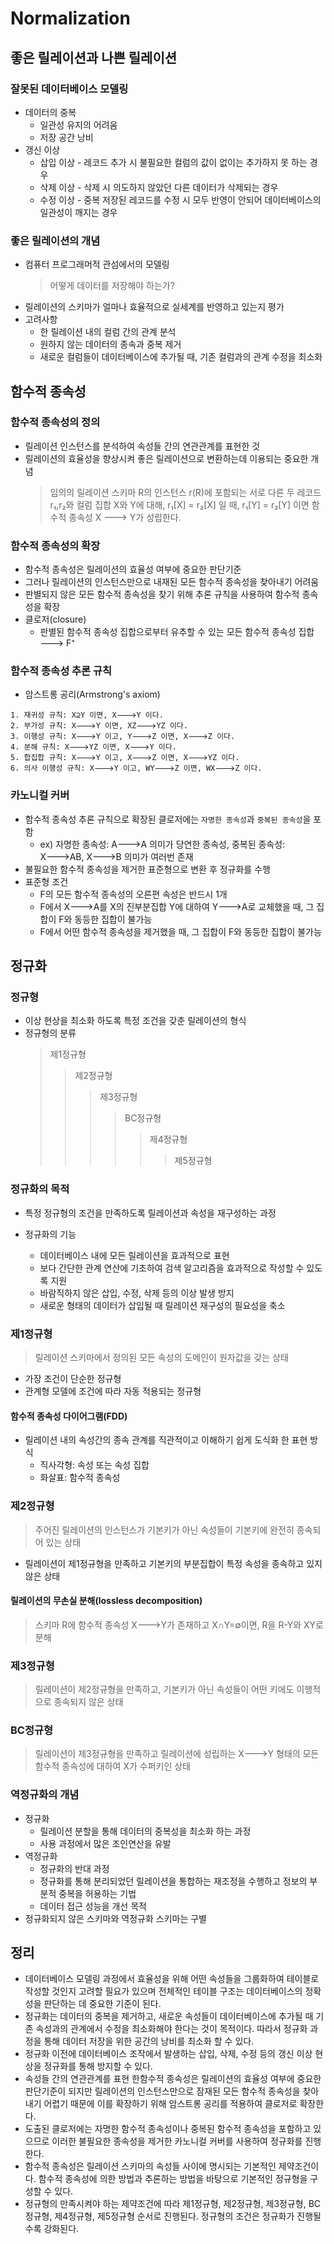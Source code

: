 # Normalization
## 좋은 릴레이션과 나쁜 릴레이션
### 잘못된 데이터베이스 모델링
* 데이터의 중복
    * 일관성 유지의 어려움
    * 저장 공간 낭비
* 갱신 이상
    * 삽입 이상 - 레코드 추가 시 불필요한 컬럼의 값이 없이는 추가하지 못 하는 경우
    * 삭제 이상 - 삭제 시 의도하지 않았던 다른 데이터가 삭제되는 경우
    * 수정 이상 - 중복 저장된 레코드를 수정 시 모두 반영이 안되어 데이터베이스의 일관성이 깨지는 경우

### 좋은 릴레이션의 개념
* 컴퓨터 프로그래머적 관섬에서의 모델링
    > 어떻게 데이터를 저장해야 하는가?
* 릴레이션의 스키마가 얼마나 효율적으로 실세계를 반영하고 있는지 평가
* 고려사항
    * 한 릴레이션 내의 컬럼 간의 관계 분석
    * 원하지 않는 데이터의 종속과 중복 제거
    * 새로운 컬럼들이 데이터베이스에 추가될 때, 기존 컬럼과의 관계 수정을 최소화

## 함수적 종속성
### 함수적 종속성의 정의
* 릴레이션 인스턴스를 분석하여 속성들 간의 연관관계를 표현한 것
* 릴레이션의 효율성을 향상시켜 좋은 릴레이션으로 변환하는데 이용되는 중요한 개념
    > 임의의 릴레이션 스키마 R의 인스턴스 r(R)에 포함되는 서로 다른 두 레코드 r₁,r₂와 컬럼 집합 X와 Y에 대해, r₁[X] = r₂[X] 일 때, r₁[Y] = r₂[Y] 이면 함수적 종속성 X 🡒 Y가 성립한다.

### 함수적 종속성의 확장
* 함수적 종속성은 릴레이션의 효율성 여부에 중요한 판단기준
* 그러나 릴레이션의 인스턴스만으로 내재된 모든 함수적 종속성을 찾아내기 어려움
* 판별되지 않은 모든 함수적 종속성을 찾기 위해 추론 규칙을 사용하여 함수적 종속성을 확장
* 클로저(closure)
    * 판별된 함수적 종속성 집합으로부터 유추할 수 있는 모든 함수적 종속성 집합 🡒 F⁺

### 함수적 종속성 추론 규칙
* 암스트롱 공리(Armstrong's axiom)
```
1. 재귀성 규칙: X⊇Y 이면, X🡒Y 이다.
2. 부가성 규칙: X🡒Y 이면, XZ🡒YZ 이다.
3. 이행성 규칙: X🡒Y 이고, Y🡒Z 이면, X🡒Z 이다.
4. 분해 규칙: X🡒YZ 이면, X🡒Y 이다.
5. 합집합 규칙: X🡒Y 이고, X🡒Z 이면, X🡒YZ 이다.
6. 의사 이행성 규칙: X🡒Y 이고, WY🡒Z 이면, WX🡒Z 이다.
```

### 카노니컬 커버
* 함수적 종속성 추론 규칙으로 확장된 클로저에는 `자명한 종속성`과 `중복된 종속성`을 포함
    * ex) 자명한 종속성: A🡒A 의미가 당연한 종속성, 중복된 종속성: X🡒AB, X🡒B 의미가 여러번 존재
* 불필요한 함수적 종속성을 제거한 표준형으로 변환 후 정규화를 수행
* 표준형 조건
    * F의 모든 함수적 종속성의 오른편 속성은 반드시 1개
    * F에서 X🡒A를 X의 진부분집합 Y에 대하여 Y🡒A로 교체했을 때, 그 집합이 F와 동등한 집합이 불가능
    * F에서 어떤 함수적 종속성을 제거했을 때, 그 집합이 F와 동등한 집합이 불가능

## 정규화
### 정규형
* 이상 현상을 최소화 하도록 특정 조건을 갖춘 릴레이션의 형식
* 정규형의 분류
    > 제1정규형
    > > 제2정규형
    > > > 제3정규형
    > > > > BC정규형
    > > > > > 제4정규형
    > > > > > > 제5정규형

### 정규화의 목적
* 특정 정규형의 조건을 만족하도록 릴레이션과 속성을 재구성하는 과정

* 정규화의 기능
    * 데이터베이스 내에 모든 릴레이션을 효과적으로 표현
    * 보다 간단한 관계 연산에 기초하여 검색 알고리즘을 효과적으로 작성할 수 있도록 지원
    * 바람직하지 않은 삽입, 수정, 삭제 등의 이상 발생 방지
    * 새로운 형태의 데이터가 삽입될 때 릴레이션 재구성의 필요성을 축소

### 제1정규형
> 릴레이션 스키마에서 정의된 모든 속성의 도메인이 원자값을 갖는 상태

* 가장 조건이 단순한 정규형
* 관계형 모델에 조건에 따라 자동 적용되는 정규형

#### 함수적 종속성 다이어그램(FDD)
* 릴레이션 내의 속성간의 종속 관계를 직관적이고 이해하기 쉽게 도식화 한 표현 방식
    * 직사각형: 속성 또는 속성 집합
    * 화살표: 함수적 종속성

### 제2정규형
> 주어진 릴레이션의 인스턴스가 기본키가 아닌 속성들이 기본키에 완전히 종속되어 있는 상태

* 릴레이션이 제1정규형을 만족하고 기본키의 부분집합이 특정 속성을 종속하고 있지 않은 상태

#### 릴레이션의 무손실 분해(lossless decomposition)
> 스키마 R에 함수적 종속성 X🡒Y가 존재하고 X∩Y=∅이면, R을 R-Y와 XY로 분해

### 제3정규형
> 릴레이션이 제2정규형을 만족하고, 기본키가 아닌 속성들이 어떤 키에도 이행적으로 종속되지 않은 상태

### BC정규형
> 릴레이션이 제3정규형을 만족하고 릴레이션에 성립하는 X🡒Y 형태의 모든 함수적 종속성에 대하여 X가 수퍼키인 상태

### 역정규화의 개념
* 정규화
    * 릴레이션 분할을 통해 데이터의 중복성을 최소화 하는 과정
    * 사용 과정에서 많은 조인연산을 유발
* 역정규화
    * 정규화의 반대 과정
    * 정규화를 통해 분리되었던 릴레이션을 통합하는 재조정을 수행하고 정보의 부분적 중복을 허용하는 기법
    * 데이터 접근 성능을 개선 목적
* 정규화되지 않은 스키마와 역정규화 스키마는 구별

## 정리
* 데이터베이스 모델링 과정에서 효율성을 위해 어떤 속성들을 그룹화하여 테이블로 작성할 것인지 고려할 필요가 있으며 전체적인 테이블 구조는 데이터베이스의 정확성을 판단하는 데 중요한 기준이 된다.
* 정규화는 데이터의 중복을 제거하고, 새로운 속성들이 데이터베이스에 추가될 때 기존 속성과의 관계에서 수정을 최소화해야 한다는 것이 목적이다. 따라서 정규화 과정을 통해 데이터 저장을 위한 공간의 낭비를 최소화 할 수 있다.
* 정규화 이전에 데이터베이스 조작에서 발생하는 삽입, 삭제, 수정 등의 갱신 이상 현상을 정규화를 통해 방지할 수 있다.
* 속성들 간의 연관관계를 표현 한함수적 종속성은 릴레이션의 효율성 여부에 중요한 판단기준이 되지만 릴레이션의 인스턴스만으로 잠재된 모든 함수적 종속성을 찾아내기 어렵기 때문에 이를 확장하기 위해 암스트롱 공리를 적용하여 클로저로 확장한다.
* 도출된 클로저에는 자명한 함수적 종속성이나 중복된 함수적 종속성을 포함하고 있으므로 이러한 불필요한 종속성을 제거한 카노니컬 커버를 사용하여 정규화를 진행한다.
* 함수적 종속성은 릴레이션 스키마의 속성들 사이에 명시되는 기본적인 제약조건이다. 함수적 종속성에 의한 방법과 추론하는 방법을 바탕으로 기본적인 정규형을 구성할 수 있다.
* 정규형의 만족시켜야 하는 제약조건에 따라 제1정규형, 제2정규형, 제3정규형, BC정규형, 제4정규형, 제5정규형 순서로 진행된다. 정규형의 조건은 정규화가 진행될수록 강화된다.
